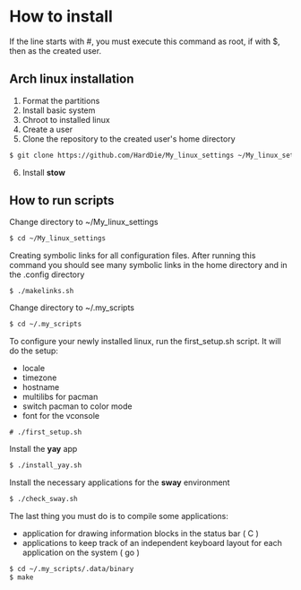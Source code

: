 # How to install
If the line starts with #, you must execute this command as root, if with $, then as the created user.
## Arch linux installation
1) Format the partitions
2) Install basic system
3) Chroot to installed linux
4) Create a user
5) Clone the repository to the created user's home directory
```bash
$ git clone https://github.com/HardDie/My_linux_settings ~/My_linux_settings --recursive
```
6) Install **stow**
## How to run scripts
Change directory to ~/My_linux_settings
```bash
$ cd ~/My_linux_settings
```
Creating symbolic links for all configuration files. After running this command you should see many symbolic links in the home directory and in the .config directory
```
$ ./makelinks.sh
```
Change directory to ~/.my_scripts
```bash
$ cd ~/.my_scripts
```
To configure your newly installed linux, run the first_setup.sh script. It will do the setup:
- locale
- timezone
- hostname
- multilibs for pacman
- switch pacman to color mode
- font for the vconsole
```
# ./first_setup.sh
```
Install the **yay** app
```bash
$ ./install_yay.sh
```
Install the necessary applications for the **sway** environment
```bash
$ ./check_sway.sh
```
The last thing you must do is to compile some applications:
- application for drawing information blocks in the status bar ( C )
- applications to keep track of an independent keyboard layout for each application on the system ( go )
```bash
$ cd ~/.my_scripts/.data/binary
$ make
```
